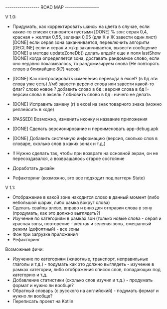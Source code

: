----------------- ROAD MAP -----------------

V 1.0:
- Придумать, как корректировать шансы на цвета в случае, если какие-то списки становятся пустыми
    [DONE] % зон: серая 0,4, красная + желтая 0,55, зеленая 0,05 (для К и Ж завести один лист)
    [DONE] если серая зона заканчивается, переключить алгоритм
    [DECLINE]  если и серая и ж/кр заканчивается, вывести сообщение
    [DONE] в методе updateZoneDb() делать апдейт еще и поля lastShow
    [DONE] когда определяется зона, доставать рандомное слово, если оно недавно показывалось, то рандомизируем снова
    (Не повторять слово в ближайшие 8(?) часов)

- [DONE] Как контролировать изменения перевода в excel? (в бд эти слова уже есть) //мб завести версию слова или завести какой-то флаг?
    слово новое ? добавить слово в бд : версия слова в бд != версии слова в эксель ? обновить слово в бд : ничего не делать
- [DONE] Исправить замену (r) в excel на знак товарного знака (можно реплейсить в коде)
- [PASSED] Возможно, изменить иконку и название приложения
- [DONE] Сделать версионирование и переименовать app-debug.apk
- [DONE] Добавить системную информацию (версия, сколько слов в словаре, сколько слов в каких зонах и т.д.)
- !! Нужно сделать так, чтобы при возврате на основной экран, он не пересоздавался, а возвращалось старое состояние
- Доработать дизайн
- Рефакторинг (возможно, это все подходит под паттерн State)

V 1.1:
- Отображение в какой зоне находится слово в данный момент (либо небольшой шарик, либо рамка вокруг слова)
- Сделать свайпы влево, вправо и вниз для отправки слова в зону (продумать, как это должно выглядеть?)
- Изучение по категориям в рамках зон (только новые слова - серая и красная зоны, повторение - желтая и зеленая зоны, смешанный режим (дефолтный) - все зоны
- Фон при загрузке приложения
- Рефакторинг

Возможные фичи:
- Изучение по категориям (животные, транспорт, неправильные глаголы и т.д.) - подумать как это должно выглядеть -
        изучение в рамках категории, либо отображения список слов, попадающих под категорию и т.д.
- Добавление статистики (сколько слов изучил и т.д.) - продумать формат и нужно ли вообще?
- Обратный словарь (с русского на английский) - подумать формат и нужно ли вообще?
- Переписать проект на Kotlin